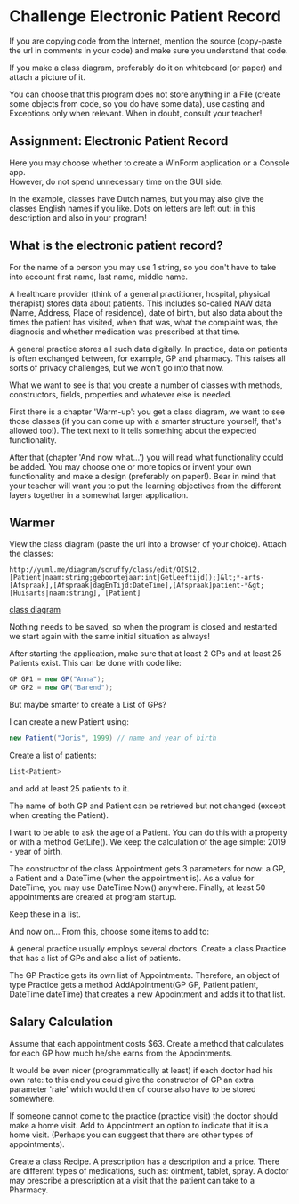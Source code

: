 # Challenge Electronic Patient Record

If you are copying code from the Internet, mention the source (copy-paste the url in comments in your code) and make sure you understand that code.

If you make a class diagram, preferably do it on whiteboard (or paper) and attach a picture of it.

You can choose that this program does not store anything in a File (create some objects from code, so you do have some data),
use casting and Exceptions only when relevant. When in doubt, consult your teacher!

## Assignment: Electronic Patient Record
Here you may choose whether to create a WinForm application or a Console app.   
However, do not spend unnecessary time on the GUI side.

In the example, classes have Dutch names, but you may also give the classes English names if you like. Dots on letters are left out: in this description and also in your program!

## What is the electronic patient record?
For the name of a person you may use 1 string, so you don't have to take into account first name, last name, middle name.

A healthcare provider (think of a general practitioner, hospital, physical therapist) stores data about patients. This includes so-called NAW data (Name, Address, Place of residence), date of birth, but also data about the times the patient has visited, when that was, what the complaint was, the diagnosis and whether medication was prescribed at that time.

A general practice stores all such data digitally. In practice, data on patients is often exchanged between, for example, GP and pharmacy. This raises all sorts of privacy challenges, but we won't go into that now.

What we want to see is that you create a number of classes with methods, constructors, fields, properties and whatever else is needed.

First there is a chapter 'Warm-up': you get a class diagram, we want to see those classes (if you can come up with a smarter structure yourself, that's allowed too!). The text next to it tells something about the expected functionality.

After that (chapter 'And now what...') you will read what functionality could be added. You may choose one or more topics or invent your own functionality and make a design (preferably on paper!). Bear in mind that your teacher will want you to put the learning objectives from the different layers together in a somewhat larger application.
## Warmer
View the class diagram (paste the url into a browser of your choice). Attach the classes:


```
http://yuml.me/diagram/scruffy/class/edit/OIS12,[Patient|naam:string;geboortejaar:int|GetLeeftijd();]&lt;*-arts-[Afspraak],[Afspraak|dagEnTijd:DateTime],[Afspraak]patient-*&gt;[Huisarts|naam:string], [Patient]
```

[class diagram](figures/patientdossier_cd)

Nothing needs to be saved, so when the program is closed and restarted we start again with the same initial situation as always!

After starting the application, make sure that at least 2 GPs and at least 25 Patients exist.
This can be done with code like:

```cs
GP GP1 = new GP("Anna");
GP GP2 = new GP("Barend");
```

But maybe smarter to create a List of GPs?

I can create a new Patient using:

```cs
new Patient("Joris", 1999) // name and year of birth
```

Create a list of patients:

```cs
List<Patient>
```

and add at least 25 patients to it.

The name of both GP and Patient can be retrieved but not changed (except when creating the Patient).

I want to be able to ask the age of a Patient. You can do this with a property or with a method GetLife(). We keep the calculation of the age simple: 2019 - year of birth.

The constructor of the class Appointment gets 3 parameters for now: a GP, a Patient and a DateTime (when the appointment is). As a value for DateTime, you may use DateTime.Now() anywhere.
Finally, at least 50 appointments are created at program startup.

Keep these in a list.

And now on...
From this, choose some items to add to:

A general practice usually employs several doctors. Create a class Practice that has a list of GPs and also a list of patients.

The GP Practice gets its own list of Appointments. Therefore, an object of type Practice gets a method AddApointment(GP GP, Patient patient, DateTime dateTime) that creates a new Appointment and adds it to that list.

## Salary Calculation
Assume that each appointment costs $63. Create a method that calculates for each GP how much he/she earns from the Appointments.

It would be even nicer (programmatically at least) if each doctor had his own rate: to this end you could give the constructor of GP an extra parameter 'rate' which would then of course also have to be stored somewhere.

If someone cannot come to the practice (practice visit) the doctor should make a home visit.
Add to Appointment an option to indicate that it is a home visit.
(Perhaps you can suggest that there are other types of appointments).

Create a class Recipe. A prescription has a description and a price. There are different types of medications, such as: ointment, tablet, spray.
A doctor may prescribe a prescription at a visit that the patient can take to a Pharmacy.